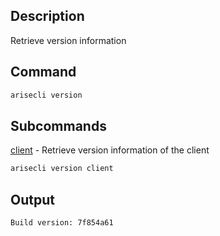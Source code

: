 ## Description

Retrieve version information

## Command

```sh
arisecli version
```

## Subcommands
[client](client) - Retrieve version information of the client

```sh
arisecli version client
```

## Output


```console
Build version: 7f854a61
```
